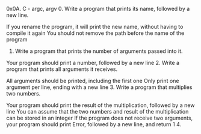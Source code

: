 0x0A. C - argc, argv
0. Write a program that prints its name, followed by a new line.

If you rename the program, it will print the new name, without having to compile it again
You should not remove the path before the name of the program
1. Write a program that prints the number of arguments passed into it.

Your program should print a number, followed by a new line
2. Write a program that prints all arguments it receives.

All arguments should be printed, including the first one
Only print one argument per line, ending with a new line
3. Write a program that multiplies two numbers.

Your program should print the result of the multiplication, followed by a new line
You can assume that the two numbers and result of the multiplication can be stored in an integer
If the program does not receive two arguments, your program should print Error, followed by a new line, and return 1
4.  
